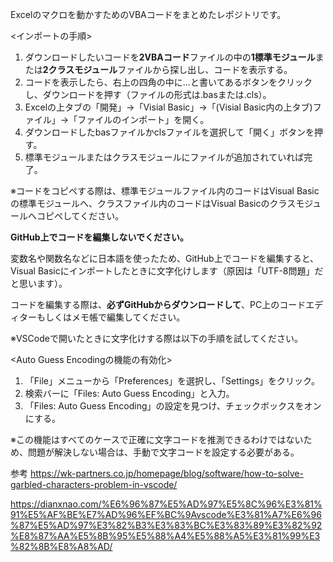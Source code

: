 Excelのマクロを動かすためのVBAコードをまとめたレポジトリです。

<インポートの手順>
1. ダウンロードしたいコードを**2VBAコード**ファイルの中の**1標準モジュール**または**2クラスモジュール**ファイルから探し出し、コードを表示する。
2. コードを表示したら、右上の四角の中に...と書いてあるボタンをクリックし、ダウンロードを押す（ファイルの形式は.basまたは.cls）。
3. Excelの上タブの「開発」→「Visial Basic」→「(Visial Basic内の上タブ)ファイル」→「ファイルのインポート」を開く。
4. ダウンロードしたbasファイルかclsファイルを選択して「開く」ボタンを押す。
5. 標準モジュールまたはクラスモジュールにファイルが追加されていれば完了。

※コードをコピペする際は、標準モジュールファイル内のコードはVisual Basicの標準モジュールへ、クラスファイル内のコードはVisual Basicのクラスモジュールへコピペしてください。


**GitHub上でコードを編集しないでください。**

変数名や関数名などに日本語を使ったため、GitHub上でコードを編集すると、Visual Basicにインポートしたときに文字化けします（原因は「UTF-8問題」だと思います）。


コードを編集する際は、**必ずGitHubからダウンロードして**、PC上のコードエディターもしくはメモ帳で編集してください。


※VSCodeで開いたときに文字化けする際は以下の手順を試してください。

<Auto Guess Encodingの機能の有効化>
1. 「File」メニューから「Preferences」を選択し、「Settings」をクリック。
2. 検索バーに「Files: Auto Guess Encoding」と入力。
3. 「Files: Auto Guess Encoding」の設定を見つけ、チェックボックスをオンにする。

※この機能はすべてのケースで正確に文字コードを推測できるわけではないため、問題が解決しない場合は、手動で文字コードを設定する必要がある。

参考
https://wk-partners.co.jp/homepage/blog/software/how-to-solve-garbled-characters-problem-in-vscode/

https://dianxnao.com/%E6%96%87%E5%AD%97%E5%8C%96%E3%81%91%E5%AF%BE%E7%AD%96%EF%BC%9Avscode%E3%81%A7%E6%96%87%E5%AD%97%E3%82%B3%E3%83%BC%E3%83%89%E3%82%92%E8%87%AA%E5%8B%95%E5%88%A4%E5%88%A5%E3%81%99%E3%82%8B%E8%A8%AD/
